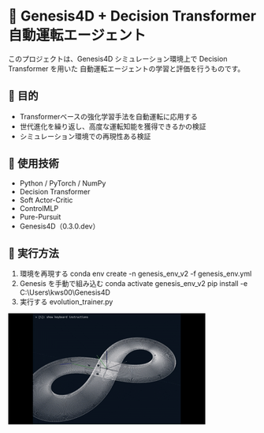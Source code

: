 # 🚗 Genesis4D + Decision Transformer 自動運転エージェント

このプロジェクトは、Genesis4D シミュレーション環境上で Decision Transformer を用いた
自動運転エージェントの学習と評価を行うものです。


## 📌 目的
- Transformerベースの強化学習手法を自動運転に応用する
- 世代進化を繰り返し、高度な運転知能を獲得できるかの検証
- シミュレーション環境での再現性ある検証

## 🧠 使用技術
- Python / PyTorch / NumPy
- Decision Transformer
- Soft Actor-Critic
- ControlMLP
- Pure-Pursuit
- Genesis4D（0.3.0.dev）

## 🚀 実行方法

1) 環境を再現する
	conda env create -n genesis_env_v2 -f genesis_env.yml
2) Genesis を手動で組み込む
	conda activate genesis_env_v2
	pip install -e C:\Users\kws00\Genesis4D
3) 実行する
	evolution_trainer.py

![デモ動画](media/demo.gif)


